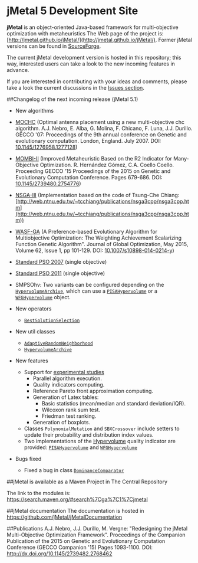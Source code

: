 # jMetal 5 Development Site

**jMetal** is an object-oriented Java-based framework for multi-objective optimization with metaheuristics
The Web page of the project is: [http://jmetal.github.io/jMetal/](http://jmetal.github.io/jMetal/). Former jMetal versions can be found in [SourceForge](http://jmetal.sourceforge.net).

The current jMetal development version is hosted in this repository; this way, interested users can take a look to
the new incoming features in advance.

If you are interested in contributing with your ideas and comments, please take a look the current discussions in the [Issues section](https://github.com/jMetal/jMetal/issues).

##Changelog of the next incoming release (jMetal 5.1)
* New algorithms
 * [MOCHC](https://github.com/jMetal/jMetal/tree/master/jmetal-algorithm/src/main/java/org/uma/jmetal/algorithm/multiobjective/mochc) 
 (Optimal antenna placement using a new multi-objective chc algorithm. A.J. Nebro, E. Alba, G. Molina, F. Chicano, F. Luna, J.J. Durillo. GECCO '07: Proceedings of the 9th annual conference on Genetic and evolutionary computation. London, England. July 2007. DOI: [10.1145/1276958.1277128](http://dx.doi.org/10.1145/1276958.1277128)) 
  * [MOMBI-II](https://github.com/jMetal/jMetal/tree/master/jmetal-algorithm/src/main/java/org/uma/jmetal/algorithm/multiobjective/mombi) (Improved Metaheuristic Based on the R2 Indicator for Many-Objective Optimization. R. Hernández Gómez, C.A. Coello Coello. Proceeding GECCO '15 Proceedings of the 2015 on Genetic and Evolutionary Computation Conference. Pages 679-686. DOI: [10.1145/2739480.2754776](http://dx.doi.org/10.1145/2739480.2754776)) 
  * [NSGA-III](https://github.com/jMetal/jMetal/tree/master/jmetal-algorithm/src/main/java/org/uma/jmetal/algorithm/multiobjective/nsgaiii) (Implementation based on the code of Tsung-Che Chiang: [http://web.ntnu.edu.tw/~tcchiang/publications/nsga3cpp/nsga3cpp.htm](http://web.ntnu.edu.tw/~tcchiang/publications/nsga3cpp/nsga3cpp.htm))
  * [WASF-GA](https://github.com/jMetal/jMetal/tree/master/jmetal-algorithm/src/main/java/org/uma/jmetal/algorithm/multiobjective/wasfga) (A Preference-based Evolutionary Algorithm for Multiobjective Optimization: The Weighting Achievement Scalarizing Function Genetic Algorithm". Journal of Global Optimization, May 2015, Volume 62, Issue 1, pp 101-129. DOI: [10.1007/s10898-014-0214-y](http://dx.doi.org/10.1007/s10898-014-0214-y)) 
  * [Standard PSO 2007](https://github.com/jMetal/jMetal/tree/master/jmetal-algorithm/src/main/java/org/uma/jmetal/algorithm/singleobjective/particleswarmoptimization) (single objective)
  * [Standard PSO 2011](https://github.com/jMetal/jMetal/tree/master/jmetal-algorithm/src/main/java/org/uma/jmetal/algorithm/singleobjective/particleswarmoptimization) (single objective)
  * SMPSOhv: Two variants can be configured depending on the [`HypervolumeArchive`](https://github.com/jMetal/jMetal/blob/master/jmetal-core/src/main/java/org/uma/jmetal/util/archive/impl/HypervolumeArchive.java), which can use a [`PISAHypervolume`](https://github.com/jMetal/jMetal/blob/master/jmetal-core/src/main/java/org/uma/jmetal/qualityindicator/impl/hypervolume/PISAHypervolume.java) or a [`WFGHypervolume`](https://github.com/jMetal/jMetal/blob/master/jmetal-core/src/main/java/org/uma/jmetal/qualityindicator/impl/hypervolume/WFGHypervolume.java) object.

* New operators
  * [`BestSolutionSelection`](https://github.com/jMetal/jMetal/blob/master/jmetal-core/src/main/java/org/uma/jmetal/operator/impl/selection/BestSolutionSelection.java)

* New util classes
  * [`AdaptiveRandomNeighborhood`](https://github.com/jMetal/jMetal/blob/master/jmetal-core/src/main/java/org/uma/jmetal/util/neighborhood/impl/AdaptiveRandomNeighborhood.java)
  * [`HypervolumeArchive`](https://github.com/jMetal/jMetal/blob/master/jmetal-core/src/main/java/org/uma/jmetal/util/archive/impl/HypervolumeArchive.java)
 
* New features
  * Support for [experimental studies](https://github.com/jMetal/jMetal/tree/master/jmetal-exec/src/main/java/org/uma/jmetal/experiment)
    * Parallel algorithm execution.
    * Quality indicators computing.
    * Reference Pareto front approximation computing.
    * Generation of Latex tables:
      * Basic statistics (mean/median and standard deviation/IQR).
      * Wilcoxon rank sum test.
      * Friedman test ranking.
    * Generation of boxplots. 
  * Classes `PolynomialMutation` and `SBXCrossover` include setters to update their probability and distribution index values.
  * Two implementations of the [Hypervolume](https://github.com/jMetal/jMetal/blob/master/jmetal-core/src/main/java/org/uma/jmetal/qualityindicator/impl/Hypervolume.java) quality indicator are provided: [`PISAHypervolume`](https://github.com/jMetal/jMetal/blob/master/jmetal-core/src/main/java/org/uma/jmetal/qualityindicator/impl/hypervolume/PISAHypervolume.java) and [`WFGHypervolume`](https://github.com/jMetal/jMetal/blob/master/jmetal-core/src/main/java/org/uma/jmetal/qualityindicator/impl/hypervolume/WFGHypervolume.java)

* Bugs fixed
  * Fixed a bug in class [`DominanceComparator`](https://github.com/jMetal/jMetal/blob/master/jmetal-core/src/main/java/org/uma/jmetal/util/comparator/DominanceComparator.java)

##jMetal is available as a Maven Project in The Central Repository

The link to the modules is: https://search.maven.org/#search%7Cga%7C1%7Cjmetal

##jMetal documentation
The documentation is hosted in https://github.com/jMetal/jMetalDocumentation

##Publications
A.J. Nebro, J.J. Durillo, M. Vergne: "Redesigning the jMetal Multi-Objective Optimization Framework". Proceedings of the Companion Publication of the 2015 on Genetic and Evolutionary Computation Conference (GECCO Companion '15) Pages 1093-1100. DOI: http://dx.doi.org/10.1145/2739482.2768462

<!--
####Code coverage (25th January 2015)

|Class % |Method %| Line % |
|--------|--------|--------|
|17,8% (48/ 270) |	16,8% (243/ 1443) |	13,4% (1199/ 8975)

-->

